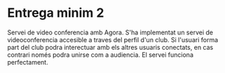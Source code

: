 # Entrega minim 2

Servei de video conferencia amb Agora.
S'ha implementat un servei de videoconferencia accesible a traves del perfil d'un club. Si l'usuari forma part del club podra interectuar amb els altres usuaris conectats, en cas contrari només podra unirse com a audiencia. El servei funciona perfectament.
